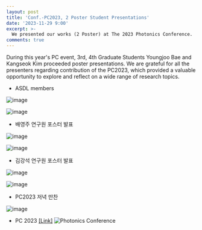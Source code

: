 ```yaml
---
layout: post
title: 'Conf.-PC2023, 2 Poster Student Presentations'
date: '2023-11-29 9:00'
excerpt: >-
  We presented our works (2 Poster) at The 2023 Photonics Conference.
comments: true
---
```

During this year's PC event, 3rd, 4th Graduate Students Youngjoo Bae and Kangseok Kim proceeded poster presentations. We are grateful for all the presenters regarding contribution of the PC2023, which provided a valuable opportunity to explore and reflect on a wide range of research topics.

- ASDL members

![image](https://github.com/yh2424/yh2424.github.io/assets/55818146/b733155b-cf0f-4f67-90be-a74e427d8220)

![image](https://github.com/yh2424/yh2424.github.io/assets/55818146/7da740ae-bec3-45bf-91c0-c0a3b427014c)

- 배영주 연구원 포스터 발표

![image](https://github.com/yh2424/yh2424.github.io/assets/55818146/74998e63-b9b0-40bf-a386-4a529affd9b1)
  
![image](https://github.com/yh2424/yh2424.github.io/assets/55818146/93e03d52-eada-4342-83f8-881fa8368f33)

- 김강석 연구원 포스터 발표

![image](https://github.com/yh2424/yh2424.github.io/assets/55818146/c8b0fca1-5255-4ab9-81ee-87911ad4952e)

![image](https://github.com/yh2424/yh2424.github.io/assets/55818146/6449663c-7ab1-4580-84f3-fd81f2aa2420)

- PC2023 저녁 만찬

![image](https://github.com/yh2424/yh2424.github.io/assets/55818146/4133edbb-d233-4c14-ba40-bce5b31206e5)

- PC 2023 [[Link]](https://www.osk.or.kr/conference/event/index.php?cfrid=100)
![Photonics Conference](https://github.com/yh2424/yh2424.github.io/assets/55818146/8be6027d-8193-491d-8885-f51be53ea4c7)
